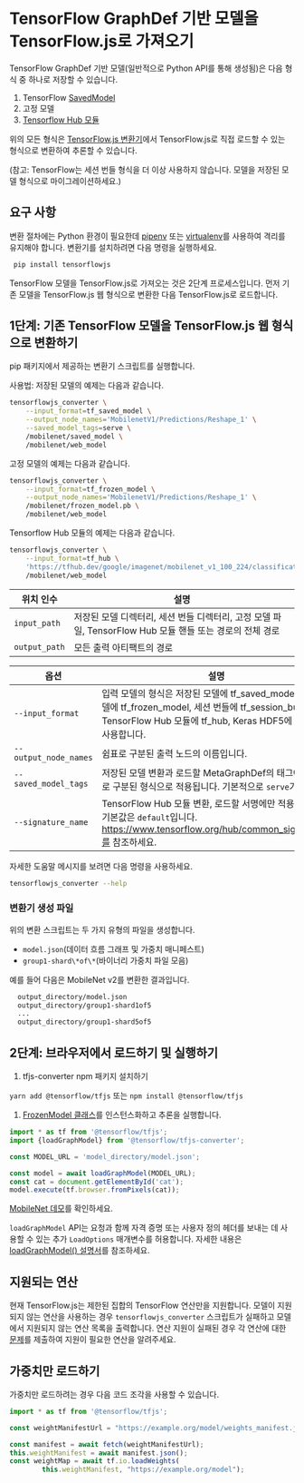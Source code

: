 # TensorFlow GraphDef 기반 모델을 TensorFlow.js로 가져오기

TensorFlow GraphDef 기반 모델(일반적으로 Python API를 통해 생성됨)은 다음 형식 중 하나로 저장할 수 있습니다.

1. TensorFlow [SavedModel](https://www.tensorflow.org/tutorials/keras/save_and_load)
2. 고정 모델
3. [Tensorflow Hub 모듈](https://www.tensorflow.org/hub/)

위의 모든 형식은 [TensorFlow.js 변환기](https://github.com/tensorflow/tfjs/tree/master/tfjs-converter)에서 TensorFlow.js로 직접 로드할 수 있는 형식으로 변환하여 추론할 수 있습니다.

(참고: TensorFlow는 세션 번들 형식을 더 이상 사용하지 않습니다. 모델을 저장된 모델 형식으로 마이그레이션하세요.)

## 요구 사항

변환 절차에는 Python 환경이 필요한데 [pipenv](https://github.com/pypa/pipenv) 또는 [virtualenv](https://virtualenv.pypa.io)를 사용하여 격리를 유지해야 합니다. 변환기를 설치하려면 다음 명령을 실행하세요.

```bash
 pip install tensorflowjs
```

TensorFlow 모델을 TensorFlow.js로 가져오는 것은 2단계 프로세스입니다. 먼저 기존 모델을 TensorFlow.js 웹 형식으로 변환한 다음 TensorFlow.js로 로드합니다.

## 1단계: 기존 TensorFlow 모델을 TensorFlow.js 웹 형식으로 변환하기

pip 패키지에서 제공하는 변환기 스크립트를 실행합니다.

사용법: 저장된 모델의 예제는 다음과 같습니다.

```bash
tensorflowjs_converter \
    --input_format=tf_saved_model \
    --output_node_names='MobilenetV1/Predictions/Reshape_1' \
    --saved_model_tags=serve \
    /mobilenet/saved_model \
    /mobilenet/web_model
```

고정 모델의 예제는 다음과 같습니다.

```bash
tensorflowjs_converter \
    --input_format=tf_frozen_model \
    --output_node_names='MobilenetV1/Predictions/Reshape_1' \
    /mobilenet/frozen_model.pb \
    /mobilenet/web_model
```

Tensorflow Hub 모듈의 예제는 다음과 같습니다.

```bash
tensorflowjs_converter \
    --input_format=tf_hub \
    'https://tfhub.dev/google/imagenet/mobilenet_v1_100_224/classification/1' \
    /mobilenet/web_model
```

위치 인수 | 설명
--- | ---
`input_path` | 저장된 모델 디렉터리, 세션 번들 디렉터리, 고정 모델 파일, TensorFlow Hub 모듈 핸들 또는 경로의 전체 경로
`output_path` | 모든 출력 아티팩트의 경로

옵션 | 설명
--- | ---
`--input_format` | 입력 모델의 형식은 저장된 모델에 tf_saved_model, 고정 모델에 tf_frozen_model, 세션 번들에 tf_session_bundle, TensorFlow Hub 모듈에 tf_hub, Keras HDF5에 Keras를 사용합니다.
`--output_node_names` | 쉼표로 구분된 출력 노드의 이름입니다.
`--saved_model_tags` | 저장된 모델 변환과 로드할 MetaGraphDef의 태그에만 쉼표로 구분된 형식으로 적용됩니다. 기본적으로 `serve`가 됩니다.
`--signature_name` | TensorFlow Hub 모듈 변환, 로드할 서명에만 적용됩니다. 기본값은 `default`입니다. https://www.tensorflow.org/hub/common_signatures/를 참조하세요.

자세한 도움말 메시지를 보려면 다음 명령을 사용하세요.

```bash
tensorflowjs_converter --help
```

### 변환기 생성 파일

위의 변환 스크립트는 두 가지 유형의 파일을 생성합니다.

- `model.json`(데이터 흐름 그래프 및 가중치 매니페스트)
- `group1-shard\*of\*`(바이너리 가중치 파일 모음)

예를 들어 다음은 MobileNet v2를 변환한 결과입니다.

```html
  output_directory/model.json
  output_directory/group1-shard1of5
  ...
  output_directory/group1-shard5of5
```

## 2단계: 브라우저에서 로드하기 및 실행하기

1. tfjs-converter npm 패키지 설치하기

`yarn add @tensorflow/tfjs` 또는 `npm install @tensorflow/tfjs`

1. [FrozenModel 클래스](https://github.com/tensorflow/tfjs-converter/blob/master/src/executor/frozen_model.ts)를 인스턴스화하고 추론을 실행합니다.

```js
import * as tf from '@tensorflow/tfjs';
import {loadGraphModel} from '@tensorflow/tfjs-converter';

const MODEL_URL = 'model_directory/model.json';

const model = await loadGraphModel(MODEL_URL);
const cat = document.getElementById('cat');
model.execute(tf.browser.fromPixels(cat));
```

[MobileNet 데모](https://github.com/tensorflow/tfjs/tree/master/tfjs-converter/demo/mobilenet)를 확인하세요.

`loadGraphModel` API는 요청과 함께 자격 증명 또는 사용자 정의 헤더를 보내는 데 사용할 수 있는 추가 `LoadOptions` 매개변수를 허용합니다. 자세한 내용은 [loadGraphModel() 설명서](https://js.tensorflow.org/api/1.0.0/#loadGraphModel)를 참조하세요.

## 지원되는 연산

현재 TensorFlow.js는 제한된 집합의 TensorFlow 연산만을 지원합니다. 모델이 지원되지 않는 연산을 사용하는 경우 `tensorflowjs_converter` 스크립트가 실패하고 모델에서 지원되지 않는 연산 목록을 출력합니다. 연산 지원이 실패된 경우 각 연산에 대한 [문제](https://github.com/tensorflow/tfjs/issues)를 제출하여 지원이 필요한 연산을 알려주세요.

## 가중치만 로드하기

가중치만 로드하려는 경우 다음 코드 조각을 사용할 수 있습니다.

```js
import * as tf from '@tensorflow/tfjs';

const weightManifestUrl = "https://example.org/model/weights_manifest.json";

const manifest = await fetch(weightManifestUrl);
this.weightManifest = await manifest.json();
const weightMap = await tf.io.loadWeights(
        this.weightManifest, "https://example.org/model");
```

